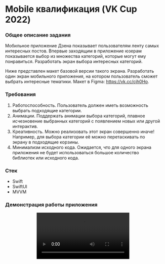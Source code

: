 # Mobile квалификация (VK Cup 2022)

### Общее описание задания
Мобильное приложение Дзена показывает пользователям ленту самых интересных постов. Впервые заходящим в приложение юзерам показывается выбор из множества категорий, которые могут ему понравиться. Разработать экран выбора интересных категорий.

Ниже представлен макет базовой версии такого экрана. Разработать один экран мобильного приложения, на котором пользователь сможет выбрать интересные тематики. Макет в Figma: https://vk.cc/cjh0Ho.

### Требования
1. Работоспособность. Пользователь должен иметь возможность выбрать подходящие категории.
2. Анимации. Поддержать анимации выбора категорий, плавное исчезновение выбранных категорий с появлением новых или другой интерактив.
3. Креативность. Можно реализовать этот экран совершенно иначе! Например, для выбора категории её можно перетаскивать по экрану в подходящие корзины.
4. Минимализм исходного кода. Ожидается, что для одного экрана приложения не будет использоваться большое количество библиотек или исходного кода.

### Стек
 - Swift
 - SwiftUI
 - MVVM

### Демонстрация работы приложения
<div align="center">
  <video src="https://user-images.githubusercontent.com/69767713/206874929-71aeff88-73d9-4538-8080-ef8846f16104.mp4"/>
<div/>
